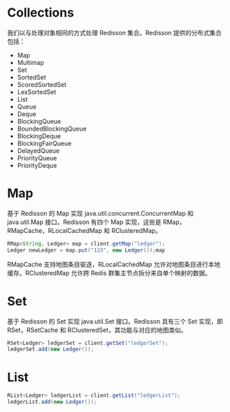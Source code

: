 # Collections

我们以与处理对象相同的方式处理 Redisson 集合。Redisson 提供的分布式集合包括：

- Map
- Multimap
- Set
- SortedSet
- ScoredSortedSet
- LexSortedSet
- List
- Queue
- Deque
- BlockingQueue
- BoundedBlockingQueue
- BlockingDeque
- BlockingFairQueue
- DelayedQueue
- PriorityQueue
- PriorityDeque

# Map

基于 Redisson 的 Map 实现 java.util.concurrent.ConcurrentMap 和 java.util.Map 接口。Redisson 有四个 Map 实现，这些是 RMap，RMapCache，RLocalCachedMap 和 RClusteredMap。

```java
RMap<String, Ledger> map = client.getMap("ledger");
Ledger newLedger = map.put("123", new Ledger());map
```

RMapCache 支持地图条目驱逐，RLocalCachedMap 允许对地图条目进行本地缓存。RClusteredMap 允许跨 Redis 群集主节点拆分来自单个映射的数据。

# Set

基于 Redisson 的 Set 实现 java.util.Set 接口。Redisson 具有三个 Set 实现，即 RSet，RSetCache 和 RClusteredSet，其功能与对应的地图类似。

```java
RSet<Ledger> ledgerSet = client.getSet("ledgerSet");
ledgerSet.add(new Ledger());
```

# List

```java
RList<Ledger> ledgerList = client.getList("ledgerList");
ledgerList.add(new Ledger());
```
